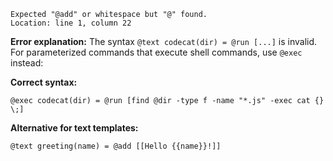 ```
Expected "@add" or whitespace but "@" found.
Location: line 1, column 22
```

**Error explanation:**
The syntax `@text codecat(dir) = @run [...]` is invalid. For parameterized commands that execute shell commands, use `@exec` instead:

**Correct syntax:**
```mlld
@exec codecat(dir) = @run [find @dir -type f -name "*.js" -exec cat {} \;]
```

**Alternative for text templates:**
```mlld
@text greeting(name) = @add [[Hello {{name}}!]]
```